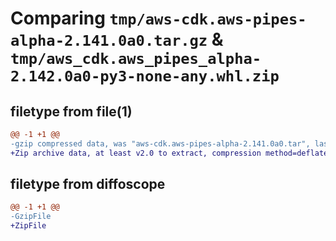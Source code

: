 # Comparing `tmp/aws-cdk.aws-pipes-alpha-2.141.0a0.tar.gz` & `tmp/aws_cdk.aws_pipes_alpha-2.142.0a0-py3-none-any.whl.zip`

## filetype from file(1)

```diff
@@ -1 +1 @@
-gzip compressed data, was "aws-cdk.aws-pipes-alpha-2.141.0a0.tar", last modified: Wed May  8 21:37:00 2024, max compression
+Zip archive data, at least v2.0 to extract, compression method=deflate
```

## filetype from diffoscope

```diff
@@ -1 +1 @@
-GzipFile
+ZipFile
```


